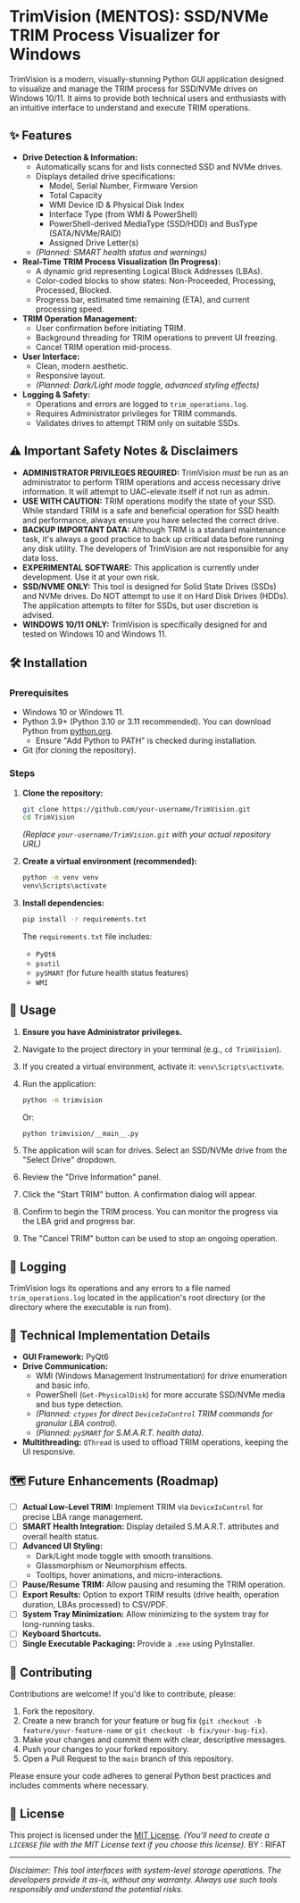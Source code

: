 # TrimVision (MENTOS): SSD/NVMe TRIM Process Visualizer for Windows

TrimVision is a modern, visually-stunning Python GUI application designed to visualize and manage the TRIM process for SSD/NVMe drives on Windows 10/11. It aims to provide both technical users and enthusiasts with an intuitive interface to understand and execute TRIM operations.

## ✨ Features

*   **Drive Detection & Information:**
    *   Automatically scans for and lists connected SSD and NVMe drives.
    *   Displays detailed drive specifications:
        *   Model, Serial Number, Firmware Version
        *   Total Capacity
        *   WMI Device ID & Physical Disk Index
        *   Interface Type (from WMI & PowerShell)
        *   PowerShell-derived MediaType (SSD/HDD) and BusType (SATA/NVMe/RAID)
        *   Assigned Drive Letter(s)
    *   *(Planned: SMART health status and warnings)*
*   **Real-Time TRIM Process Visualization (In Progress):**
    *   A dynamic grid representing Logical Block Addresses (LBAs).
    *   Color-coded blocks to show states: Non-Proceeded, Processing, Processed, Blocked.
    *   Progress bar, estimated time remaining (ETA), and current processing speed.
*   **TRIM Operation Management:**
    *   User confirmation before initiating TRIM.
    *   Background threading for TRIM operations to prevent UI freezing.
    *   Cancel TRIM operation mid-process.
*   **User Interface:**
    *   Clean, modern aesthetic.
    *   Responsive layout.
    *   *(Planned: Dark/Light mode toggle, advanced styling effects)*
*   **Logging & Safety:**
    *   Operations and errors are logged to `trim_operations.log`.
    *   Requires Administrator privileges for TRIM commands.
    *   Validates drives to attempt TRIM only on suitable SSDs.

## ⚠️ Important Safety Notes & Disclaimers

*   **ADMINISTRATOR PRIVILEGES REQUIRED:** TrimVision *must* be run as an administrator to perform TRIM operations and access necessary drive information. It will attempt to UAC-elevate itself if not run as admin.
*   **USE WITH CAUTION:** TRIM operations modify the state of your SSD. While standard TRIM is a safe and beneficial operation for SSD health and performance, always ensure you have selected the correct drive.
*   **BACKUP IMPORTANT DATA:** Although TRIM is a standard maintenance task, it's always a good practice to back up critical data before running any disk utility. The developers of TrimVision are not responsible for any data loss.
*   **EXPERIMENTAL SOFTWARE:** This application is currently under development. Use it at your own risk.
*   **SSD/NVME ONLY:** This tool is designed for Solid State Drives (SSDs) and NVMe drives. Do NOT attempt to use it on Hard Disk Drives (HDDs). The application attempts to filter for SSDs, but user discretion is advised.
*   **WINDOWS 10/11 ONLY:** TrimVision is specifically designed for and tested on Windows 10 and Windows 11.

## 🛠️ Installation

### Prerequisites

*   Windows 10 or Windows 11.
*   Python 3.9+ (Python 3.10 or 3.11 recommended). You can download Python from [python.org](https://www.python.org/downloads/windows/).
    *   Ensure "Add Python to PATH" is checked during installation.
*   Git (for cloning the repository).

### Steps

1.  **Clone the repository:**
    ```bash
    git clone https://github.com/your-username/TrimVision.git
    cd TrimVision
    ```
    *(Replace `your-username/TrimVision.git` with your actual repository URL)*

2.  **Create a virtual environment (recommended):**
    ```bash
    python -m venv venv
    venv\Scripts\activate
    ```

3.  **Install dependencies:**
    ```bash
    pip install -r requirements.txt
    ```
    The `requirements.txt` file includes:
    *   `PyQt6`
    *   `psutil`
    *   `pySMART` (for future health status features)
    *   `WMI`

## 🚀 Usage

1.  **Ensure you have Administrator privileges.**
2.  Navigate to the project directory in your terminal (e.g., `cd TrimVision`).
3.  If you created a virtual environment, activate it: `venv\Scripts\activate`.
4.  Run the application:
    ```bash
    python -m trimvision
    ```
    Or:
    ```bash
    python trimvision/__main__.py
    ```

5.  The application will scan for drives. Select an SSD/NVMe drive from the "Select Drive" dropdown.
6.  Review the "Drive Information" panel.
7.  Click the "Start TRIM" button. A confirmation dialog will appear.
8.  Confirm to begin the TRIM process. You can monitor the progress via the LBA grid and progress bar.
9.  The "Cancel TRIM" button can be used to stop an ongoing operation.

## 📝 Logging

TrimVision logs its operations and any errors to a file named `trim_operations.log` located in the application's root directory (or the directory where the executable is run from).

## 🔧 Technical Implementation Details

*   **GUI Framework:** PyQt6
*   **Drive Communication:**
    *   WMI (Windows Management Instrumentation) for drive enumeration and basic info.
    *   PowerShell (`Get-PhysicalDisk`) for more accurate SSD/NVMe media and bus type detection.
    *   *(Planned: `ctypes` for direct `DeviceIoControl` TRIM commands for granular LBA control).*
    *   *(Planned: `pySMART` for S.M.A.R.T. health data).*
*   **Multithreading:** `QThread` is used to offload TRIM operations, keeping the UI responsive.

## 🗺️ Future Enhancements (Roadmap)

*   [ ] **Actual Low-Level TRIM:** Implement TRIM via `DeviceIoControl` for precise LBA range management.
*   [ ] **SMART Health Integration:** Display detailed S.M.A.R.T. attributes and overall health status.
*   [ ] **Advanced UI Styling:**
    *   Dark/Light mode toggle with smooth transitions.
    *   Glassmorphism or Neumorphism effects.
    *   Tooltips, hover animations, and micro-interactions.
*   [ ] **Pause/Resume TRIM:** Allow pausing and resuming the TRIM operation.
*   [ ] **Export Results:** Option to export TRIM results (drive health, operation duration, LBAs processed) to CSV/PDF.
*   [ ] **System Tray Minimization:** Allow minimizing to the system tray for long-running tasks.
*   [ ] **Keyboard Shortcuts.**
*   [ ] **Single Executable Packaging:** Provide a `.exe` using PyInstaller.

## 🤝 Contributing

Contributions are welcome! If you'd like to contribute, please:

1.  Fork the repository.
2.  Create a new branch for your feature or bug fix (`git checkout -b feature/your-feature-name` or `git checkout -b fix/your-bug-fix`).
3.  Make your changes and commit them with clear, descriptive messages.
4.  Push your changes to your forked repository.
5.  Open a Pull Request to the `main` branch of this repository.

Please ensure your code adheres to general Python best practices and includes comments where necessary.

## 📜 License

This project is licensed under the [MIT License](LICENSE). *(You'll need to create a `LICENSE` file with the MIT License text if you choose this license).*
BY : RIFAT

---

*Disclaimer: This tool interfaces with system-level storage operations. The developers provide it as-is, without any warranty. Always use such tools responsibly and understand the potential risks.*
